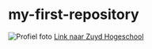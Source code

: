 # my-first-repository
![Profiel foto](https://imgur.com/a/adSglFA)
[Link naar Zuyd Hogeschool](https://zuyd.nl)

